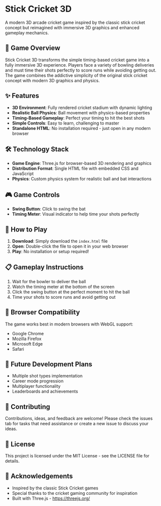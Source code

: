 # Stick Cricket 3D

A modern 3D arcade cricket game inspired by the classic stick cricket concept but reimagined with immersive 3D graphics and enhanced gameplay mechanics.

## 🏏 Game Overview

Stick Cricket 3D transforms the simple timing-based cricket game into a fully immersive 3D experience. Players face a variety of bowling deliveries and must time their shots perfectly to score runs while avoiding getting out. The game combines the addictive simplicity of the original stick cricket concept with modern 3D graphics and physics.

## ✨ Features

- **3D Environment**: Fully rendered cricket stadium with dynamic lighting
- **Realistic Ball Physics**: Ball movement with physics-based properties
- **Timing-Based Gameplay**: Perfect your timing to hit the best shots
- **Simple Controls**: Easy to learn, challenging to master
- **Standalone HTML**: No installation required - just open in any modern browser

## 🛠️ Technology Stack

- **Game Engine**: Three.js for browser-based 3D rendering and graphics
- **Distribution Format**: Single HTML file with embedded CSS and JavaScript
- **Physics**: Custom physics system for realistic ball and bat interactions

## 🎮 Game Controls

- **Swing Button**: Click to swing the bat
- **Timing Meter**: Visual indicator to help time your shots perfectly

## 🚀 How to Play

1. **Download**: Simply download the `index.html` file
2. **Open**: Double-click the file to open it in your web browser
3. **Play**: No installation or setup required!

## 📋 Gameplay Instructions

1. Wait for the bowler to deliver the ball
2. Watch the timing meter at the bottom of the screen
3. Click the swing button at the perfect moment to hit the ball
4. Time your shots to score runs and avoid getting out

## 🔧 Browser Compatibility

The game works best in modern browsers with WebGL support:
- Google Chrome
- Mozilla Firefox
- Microsoft Edge
- Safari

## 🚀 Future Development Plans

- Multiple shot types implementation
- Career mode progression
- Multiplayer functionality
- Leaderboards and achievements

## 🤝 Contributing

Contributions, ideas, and feedback are welcome! Please check the issues tab for tasks that need assistance or create a new issue to discuss your ideas.

## 📝 License

This project is licensed under the MIT License - see the LICENSE file for details.

## 🙏 Acknowledgements

- Inspired by the classic Stick Cricket games
- Special thanks to the cricket gaming community for inspiration
- Built with Three.js - https://threejs.org/ 